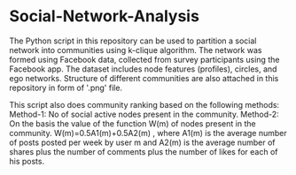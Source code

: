 # Social-Network-Analysis

The Python script in this repository can be used to partition a social network into communities using k-clique algorithm.
The network was formed using Facebook data, collected from survey participants using the Facebook app. The dataset includes node features (profiles), circles, and ego networks.
Structure of different communities are also attached in this repository in form of '.png' file.

This script also does community ranking based on the following methods:
Method-1: No of social active nodes present in the community.
Method-2: On the basis the value of the function W(m)  of nodes present in the community. W(m)=0.5A1(m)+0.5A2(m) ,  where A1(m) is the average number of posts posted per week by user m and A2(m) is the average number of shares plus the number of comments plus the number of likes for each of his posts. 
